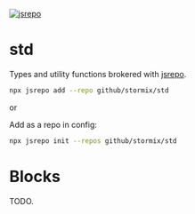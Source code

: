 <!-- can't merge if it's not passing -->

[![jsrepo](https://jsrepo.dev/badges/build/passing.svg)](https://jsrepo.dev)

# std

Types and utility functions brokered with [jsrepo](https://jsrepo.dev).

```bash
npx jsrepo add --repo github/stormix/std
```

or

Add as a repo in config:

```bash
npx jsrepo init --repos github/stormix/std
```
# Blocks

TODO.